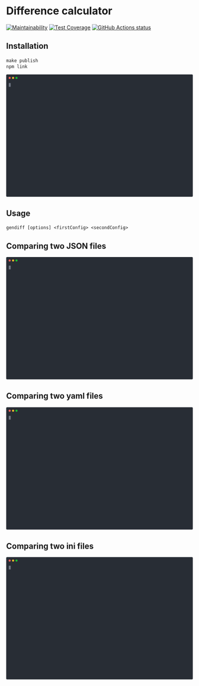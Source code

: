 # Difference calculator

[![Maintainability](https://api.codeclimate.com/v1/badges/a99a88d28ad37a79dbf6/maintainability)](https://codeclimate.com/github/dmfedotov/frontend-project-lvl2)
[![Test Coverage](https://api.codeclimate.com/v1/badges/ea4d3687b3be0cdcf50a/test_coverage)](https://codeclimate.com/github/dmfedotov/frontend-project-lvl2/test_coverage)
<a href="https://github.com/dmfedotov/frontend-project-lvl2"><img alt="GitHub Actions status" src="https://github.com/dmfedotov/frontend-project-lvl2/workflows/Node.js-CI/badge.svg"></a>

## Installation
```
make publish
npm link
```
[![asciicast](asciinemas/install-package.svg)](https://asciinema.org/a/oj2gYxaevMgiBHY5ntXIpch01)

## Usage
```
gendiff [options] <firstConfig> <secondConfig>
```
## Comparing two JSON files
[![asciicast](asciinemas/comparing-json-files.svg)](https://asciinema.org/a/tQTE5Y4DLCxUsPLK9sLDKFQzY)

## Comparing two yaml files
[![asciicast](asciinemas/comparing-yaml-files.svg)](https://asciinema.org/a/Mo1yHqHjGGc5QAgtIHBStyhAw)

## Comparing two ini files
[![asciicast](asciinemas/comparing-ini-files.svg)](https://asciinema.org/a/cvmE8BI2dMqAZpBIGWiRB5hBe)

